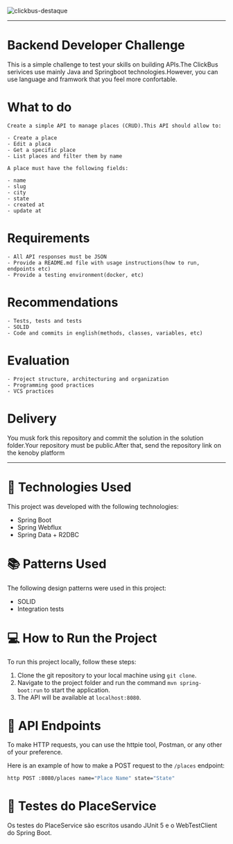 
![clickbus-destaque](https://github.com/NathanaelSantos/placeservice/assets/45519156/38eaca87-95f7-4025-9dd3-e61025549a83)

---

# Backend Developer Challenge

This is a simple challenge to test your skills on building APIs.The ClickBus serivices use mainly Java and Springboot technologies.However, you can use language and framwork that you feel more confortable.

# What to do
```
Create a simple API to manage places (CRUD).This API should allow to:

- Create a place
- Edit a placa
- Get a specific place
- List places and filter them by name
```
```
A place must have the following fields:

- name
- slug
- city
- state
- created at
- update at
```

# Requirements
```
- All API responses must be JSON
- Provide a README.md file with usage instructions(how to run, endpoints etc)
- Provide a testing environment(docker, etc)
```
# Recommendations
```
- Tests, tests and tests
- SOLID
- Code and commits in english(methods, classes, variables, etc)
```
# Evaluation
```
- Project structure, architecturing and organization
- Programming good practices
- VCS practices
```
# Delivery
You musk fork this repository and commit the solution in the solution folder.Your repository must be public.After that, send the repository link on the kenoby platform

---


# 🚀 Technologies Used
This project was developed with the following technologies:

- Spring Boot
- Spring Webflux
- Spring Data + R2DBC

# 📚 Patterns Used
The following design patterns were used in this project:

- SOLID
- Integration tests

# 💻 How to Run the Project
To run this project locally, follow these steps:

1. Clone the git repository to your local machine using `git clone`.
2. Navigate to the project folder and run the command `mvn spring-boot:run` to start the application.
3. The API will be available at `localhost:8080`.

# 📝 API Endpoints
To make HTTP requests, you can use the httpie tool, Postman, or any other of your preference.

Here is an example of how to make a POST request to the `/places` endpoint:

```bash
http POST :8080/places name="Place Name" state="State"
```

# 🧪 Testes do PlaceService
Os testes do PlaceService são escritos usando JUnit 5 e o WebTestClient do Spring Boot.
```

